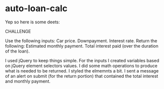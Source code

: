 # auto-loan-calc

Yep so here is some deets:


CHALLENGE

Use the following inputs:
Car price.
Downpayment.
Interest rate.
Return the following:
Estimated monthly payment.
Total interest paid (over the duration of the loan).

I used jQuery to keep things simple.
For the inputs I created variables based on jQuery element selectors values.
I did some math operations to produce what is needed to be returned.
I styled the elmemnts a bit.
I sent a message of an alert on submit (for the return portion) that contained the
total interest and monthly payment.
